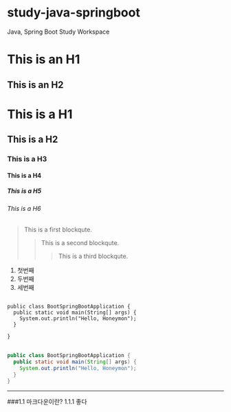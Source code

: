 # study-java-springboot
Java, Spring Boot Study Workspace

This is an H1
=============

This is an H2
-------------

# This is a H1
## This is a H2
### This is a H3
#### This is a H4
##### This is a H5
###### This is a H6


> This is a first blockqute.
>	> This is a second blockqute.
>	>	> This is a third blockqute.


1. 첫번째
2. 두번째
3. 세번째

<pre>
<code>
public class BootSpringBootApplication {
  public static void main(String[] args) {
    System.out.println("Hello, Honeymon");
  }

}
</code>
</pre>


```java
public class BootSpringBootApplication {
  public static void main(String[] args) {
    System.out.println("Hello, Honeymon");
  }
}
```


<hr/>



###1.1 마크다운이란?
1.1.1 좋다
